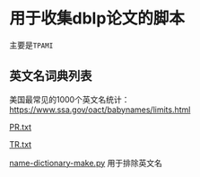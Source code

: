 # 用于收集dblp论文的脚本

主要是`TPAMI`

## 英文名词典列表

美国最常见的1000个英文名统计：https://www.ssa.gov/oact/babynames/limits.html

[PR.txt](PR.txt) 

 [TR.txt](TR.txt) 

 [name-dictionary-make.py](name-dictionary-make.py) 用于排除英文名